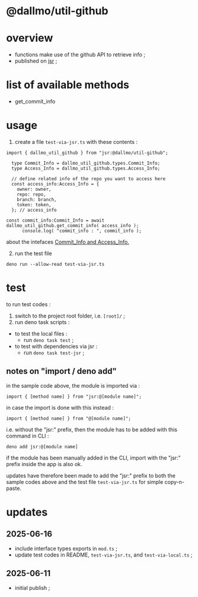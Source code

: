 # @dallmo/util-github

# overview

- functions make use of the github API to retrieve info ; 
- published on [jsr][link-2] ; 


# list of available methods

- get_commit_info


# usage

1. create a file `test-via-jsr.ts` with these contents :  

```
import { dallmo_util_github } from "jsr:@dallmo/util-github";

  type Commit_Info = dallmo_util_github.types.Commit_Info;
  type Access_Info = dallmo_util_github.types.Access_Info;

  // define related info of the repo you want to access here
  const access_info:Access_Info = {
    owner: owner,
    repo: repo,
    branch: branch,
    token: token,
  }; // access_info

const commit_info:Commit_Info = await dallmo_util_github.get_commit_info( access_info );
      console.log( "commit_info : ", commit_info );
```

about the intefaces [Commit_Info and Access_Info.][link-3]


2. run the test file
```
deno run --allow-read test-via-jsr.ts
```


# test
to run test codes : 

1. switch to the project root folder, i.e. `[root]/` ;
2. run deno task scripts :
- to test the local files : 
  - run `deno task test` ;
- to test with dependencies via jsr : 
  - run `deno task test-jsr` ; 


## notes on "import / deno add"
in the sample code above, the module is imported via :
```
import { [method name] } from "jsr:@[module name]";
```

in case the import is done with this instead : 
```
import { [method name] } from "@[module name]";
```

i.e. without the "jsr:" prefix, then the module has to be added with this command in CLI :
```
deno add jsr:@[module name]
```

if the module has been manually added in the CLI, import with the "jsr:" prefix inside the app is also ok.

updates have therefore been made to add the "jsr:" prefix to both the sample codes above and the test file `test-via-jsr.ts` for simple copy-n-paste.


[comments]: --------------------------------------------------
[link-2]: https://jsr.io/@dallmo/util-github
[link-3]: https://github.com/dallmo/deno-dallmo-util-github/blob/main/etc/interfaces.ts

# updates
## 2025-06-16
- include interface types exports in `mod.ts` ;
- update test codes in README, `test-via-jsr.ts`, and `test-via-local.ts` ;

## 2025-06-11
- initial publish ; 
